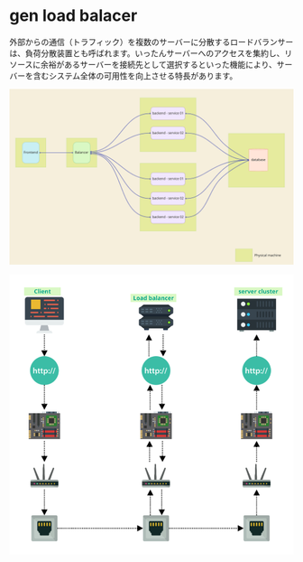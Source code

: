 # gen load balacer

外部からの通信（トラフィック）を複数のサーバーに分散するロードバランサーは、負荷分散装置とも呼ばれます。いったんサーバーへのアクセスを集約し、リソースに余裕があるサーバーを接続先として選択するといった機能により、サーバーを含むシステム全体の可用性を向上させる特長があります。

![flow](./assets/deployment-diagram.png)

![fow inside](./assets/load-balancer-flow.png)